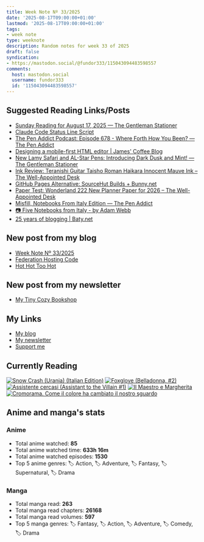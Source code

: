 ```yaml
---
title: Week Note Nº 33/2025
date: '2025-08-17T09:00:00+01:00'
lastmod: '2025-08-17T09:00:00+01:00'
tags:
- week note
type: weeknote
description: Random notes for week 33 of 2025
draft: false
syndication:
- https://mastodon.social/@fundor333/115043094483598557
comments:
  host: mastodon.social
  username: fundor333
  id: '115043094483598557'
---
```



## Suggested Reading Links/Posts
- [Sunday Reading for August 17, 2025 — The Gentleman Stationer](https://www.gentlemanstationer.com/blog/2025/8/17/sunday-reading-for-august-17-2025?utm_source=fundor333.com)
- [Claude Code Status Line Script](https://www.andreagrandi.it/posts/claude-code-status-line-script/?utm_source=fundor333.com)
- [The Pen Addict Podcast: Episode 678 - Where Forth How You Been? — The Pen Addict](https://www.penaddict.com/blog/2025/8/14/the-pen-addict-podcast-episode-678-where-forth-how-you-been?utm_source=fundor333.com)
- [Designing a mobile-first HTML editor | James' Coffee Blog](https://jamesg.blog/2025/08/17/designing-a-mobile-first-html-editor?utm_source=fundor333.com)
- [New Lamy Safari and AL-Star Pens: Introducing Dark Dusk and Mint! — The Gentleman Stationer](https://www.gentlemanstationer.com/blog/2025/8/12/new-lamy-safari-and-al-star-pens-introducing-dark-dusk-and-mint?utm_source=fundor333.com)
- [Ink Review: Teranishi Guitar Taisho Roman Haikara Innocent Mauve Ink – The Well-Appointed Desk](https://www.wellappointeddesk.com/2025/08/ink-review-teranishi-guitar-taisho-roman-haikara-innocent-mauve-ink/?utm_source=fundor333.com)
- [GitHub Pages Alternative: SourceHut Builds + Bunny.net](https://www.burgeonlab.com/blog/migrate-github-pages-to-sourcehut-bunny/?utm_source=fundor333.com)
- [Paper Test: Wonderland 222 New Planner Paper for 2026 – The Well-Appointed Desk](https://www.wellappointeddesk.com/2025/08/paper-test-wonderland-222-new-planner-paper-for-2026/?utm_source=fundor333.com)
- [Misfill, Notebooks From Italy Edition — The Pen Addict](https://www.penaddict.com/blog/2025/8/10/misfill-notebook-from-italy-edition?utm_source=fundor333.com)
- [📷 Five Notebooks from Italy - by Adam Webb](https://takenotepod.substack.com/p/five-notebooks-from-italy?utm_source=fundor333.com)
- [25 years of blogging | Baty.net](https://baty.net/posts/2025/08/25-years-of-blogging/?utm_source=fundor333.com)
## New post from my blog
- [Week Note Nº 33/2025](https://fundor333.com/weeknotes/2025/33/?utm_source=fundor333.com)
- [Federation Hosting Code](https://fundor333.com/micro/2025/08/federation-hosting-code/?utm_source=fundor333.com)
- [Hot Hot Too Hot](https://fundor333.com/micro/2025/08/hot-hot-too-hot/?utm_source=fundor333.com)
## New post from my newsletter
- [My Tiny Cozy Bookshop](https://newsletter.digitaltearoom.com/my-tiny-cozy-bookshop/?utm_source=fundor333.com)

## My Links
- [My blog](https://www.fundor333.com)
- [My newsletter](https://newsletter.digitaltearoom.com)
- [Support me](https://ko-fi.com/fundor333)

## Currently Reading
[![Snow Crash (Urania) (Italian Edition)](https://i.gr-assets.com/images/S/compressed.photo.goodreads.com/books/1718899658l/209061970._SX98_.jpg)](https://www.goodreads.com/review/show/7829844133?utm_medium=api&utm_source=rss) [![Foxglove (Belladonna, #2)](https://i.gr-assets.com/images/S/compressed.photo.goodreads.com/books/1677904559l/74891101._SX98_.jpg)](https://www.goodreads.com/review/show/7800324980?utm_medium=api&utm_source=rss) [![Assistente cercasi (Assistant to the Villain #1)](https://i.gr-assets.com/images/S/compressed.photo.goodreads.com/books/1712603576l/211060482._SX98_.jpg)](https://www.goodreads.com/review/show/7698115029?utm_medium=api&utm_source=rss) [![Il Maestro e Margherita](https://i.gr-assets.com/images/S/compressed.photo.goodreads.com/books/1449182290l/28095021._SX98_.jpg)](https://www.goodreads.com/review/show/7613476820?utm_medium=api&utm_source=rss) [![Cromorama. Come il colore ha cambiato il nostro sguardo](https://i.gr-assets.com/images/S/compressed.photo.goodreads.com/books/1505808761l/36266532._SX98_.jpg)](https://www.goodreads.com/review/show/5993206761?utm_medium=api&utm_source=rss)

## Anime and manga's stats

### **Anime**
- Total anime watched: **85**
- Total anime watched time: **633h 16m**
- Total anime watched episodes: **1530**
- Top 5 anime genres: 🏷️ Action, 🏷️ Adventure, 🏷️ Fantasy, 🏷️ Supernatural, 🏷️ Drama

### **Manga**
- Total manga read: **263**
- Total manga read chapters: **26168**
- Total manga read volumes: **597**
- Top 5 manga genres: 🏷️ Fantasy, 🏷️ Action, 🏷️ Adventure, 🏷️ Comedy, 🏷️ Drama
